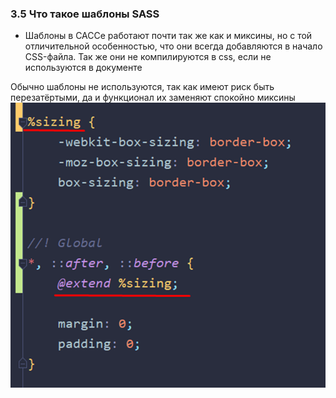 ### **3.5 Что такое шаблоны SASS**

- Шаблоны в САССе работают почти так же как и миксины, но с той отличительной особенностью, что они всегда добавляются в начало CSS-файла. Так же они не компилируются в css, если не используются в документе

Обычно шаблоны не используются, так как имеют риск быть перезатёртыми, да и функционал их заменяют спокойно миксины
![](_png/fe407d4ac470ce4237725c36078650fa.png)